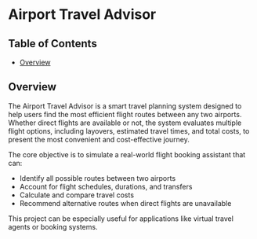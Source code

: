# Airport Travel Advisor #

## Table of Contents ##

- [Overview](#overview)

## Overview

The Airport Travel Advisor is a smart travel planning system designed to help users find the most efficient flight routes between any two airports. Whether direct flights are available or not, the system evaluates multiple flight options, including layovers, estimated travel times, and total costs, to present the most convenient and cost-effective journey.

The core objective is to simulate a real-world flight booking assistant that can:
- Identify all possible routes between two airports
- Account for flight schedules, durations, and transfers
- Calculate and compare travel costs
- Recommend alternative routes when direct flights are unavailable

This project can be especially useful for applications like virtual travel agents or booking systems.
